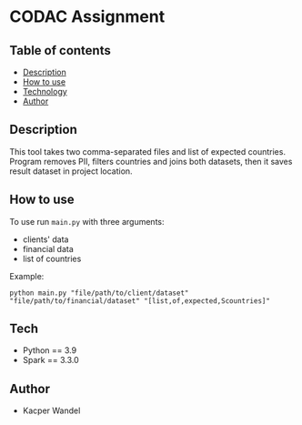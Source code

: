 # CODAC Assignment

## Table of contents
* [Description](#desc)
* [How to use](#htu)
* [Technology](#tech)
* [Author](#auth)

<a href="#desc"></a>
## Description
This tool takes two comma-separated files and list of expected countries. Program removes PII, filters countries and joins both datasets, then it saves result dataset in project location.

<a href="#htu"></a>
## How to use 
To use run ```main.py``` with three arguments:
* clients' data
* financial data         
* list of countries 

Example:
```
python main.py "file/path/to/client/dataset" "file/path/to/financial/dataset" "[list,of,expected,Scountries]"
```

<a href="#tech"></a>
## Tech
* Python == 3.9
* Spark == 3.3.0

<a href="#auth"></a>
## Author
* Kacper Wandel